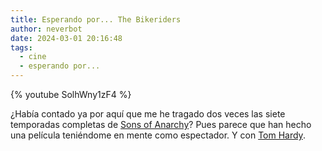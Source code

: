 ```yaml
---
title: Esperando por... The Bikeriders
author: neverbot
date: 2024-03-01 20:16:48
tags:
  - cine
  - esperando por...
---
```


{% youtube SolhWny1zF4 %}



¿Había contado ya por aquí que me he tragado dos veces las siete temporadas completas de [Sons of Anarchy](https://thetvdb.com/series/sons-of-anarchy)? Pues parece que han hecho una película teniéndome en mente como espectador. Y con [Tom Hardy](https://www.imdb.com/name/nm0362766/).
